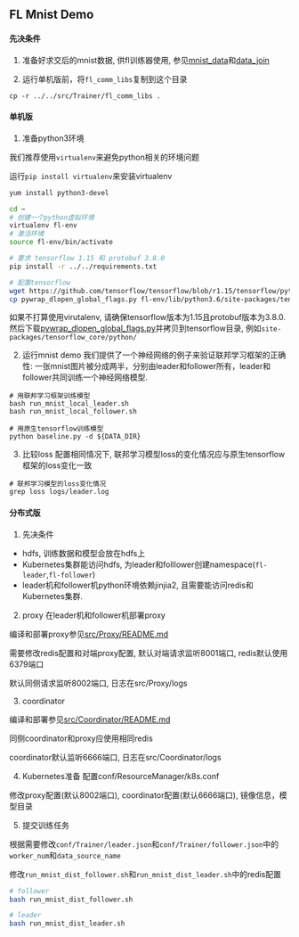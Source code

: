 FL Mnist Demo
----------------
#### 先决条件
1. 准备好求交后的mnist数据, 供fl训练器使用,
   参见[mnist_data](../mnist_data/README.md)和[data_join](../data_join/README.md)

2. 运行单机版前，将`fl_comm_libs`复制到这个目录
```
cp -r ../../src/Trainer/fl_comm_libs .
```

#### 单机版
1. 准备python3环境

我们推荐使用`virtualenv`来避免python相关的环境问题

运行`pip install virtualenv`来安装virtualenv

```bash
yum install python3-devel

cd ~
# 创建一个python虚拟环境
virtualenv fl-env
# 激活环境
source fl-env/bin/activate

# 要求 tensorflow 1.15 和 protobuf 3.8.0
pip install -r ../../requirements.txt

# 配置tensorflow
wget https://github.com/tensorflow/tensorflow/blob/r1.15/tensorflow/python/pywrap_dlopen_global_flags.py 
cp pywrap_dlopen_global_flags.py fl-env/lib/python3.6/site-packages/tensorflow_core/python/
```

如果不打算使用virutalenv, 请确保tensorflow版本为1.15且protobuf版本为3.8.0.
然后下载[pywrap_dlopen_global_flags.py](https://github.com/tensorflow/tensorflow/blob/r1.15/tensorflow/python/pywrap_dlopen_global_flags.py)并拷贝到tensorflow目录, 例如`site-packages/tensorflow_core/python/`

2. 运行mnist demo
我们提供了一个神经网络的例子来验证联邦学习框架的正确性:
一张mnist图片被分成两半，分别由leader和follower所有，leader和follower共同训练一个神经网络模型.
```
# 用联邦学习框架训练模型
bash run_mnist_local_leader.sh
bash run_mnist_local_follower.sh

# 用原生tensorflow训练模型
python baseline.py -d ${DATA_DIR}

```

3. 比较loss
配置相同情况下, 联邦学习模型loss的变化情况应与原生tensorflow框架的loss变化一致
```
# 联邦学习模型的loss变化情况
grep loss logs/leader.log
```

#### 分布式版
1. 先决条件
  - hdfs, 训练数据和模型会放在hdfs上
  - Kubernetes集群能访问hdfs, 为leader和folllower创建namespace(`fl-leader`,`fl-follower`)
  - leader机和follower机python环境依赖jinjia2, 且需要能访问redis和Kubernetes集群.

2. proxy
在leader机和follower机部署proxy

编译和部署proxy参见[src/Proxy/README.md](../../src/Proxy/README.md)

需要修改redis配置和对端proxy配置, 默认对端请求监听8001端口,
redis默认使用6379端口

默认同侧请求监听8002端口, 日志在src/Proxy/logs

3. coordinator

编译和部署参见[src/Coordinator/README.md](../../src/Coordinator/README.md)

同侧coordinator和proxy应使用相同redis

coordinator默认监听6666端口, 日志在src/Coordinator/logs

4. Kubernetes准备
配置conf/ResourceManager/k8s.conf

修改proxy配置(默认8002端口), coordinator配置(默认6666端口), 镜像信息，模型目录

5. 提交训练任务

根据需要修改`conf/Trainer/leader.json`和`conf/Trainer/follower.json`中的`worker_num`和`data_source_name`

修改`run_mnist_dist_follower.sh`和`run_mnist_dist_leader.sh`中的redis配置

```bash
# follower
bash run_mnist_dist_follower.sh

# leader
bash run_mnist_dist_leader.sh
```
